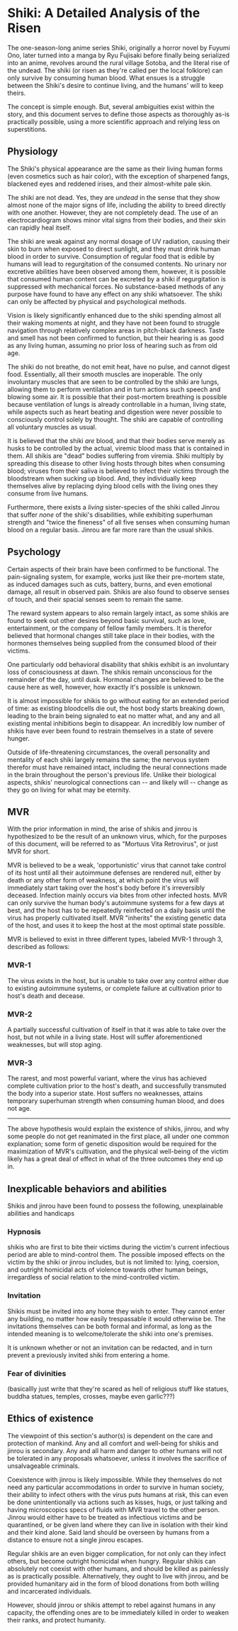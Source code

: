 # Shiki: A Detailed Analysis of the Risen
<!--ADD TABLE OF CONTENTS HERE-->
The one-season-long anime series Shiki, originally a horror novel by Fuyumi Ono, later turned into a manga by Ryu Fujisaki before finally being serialized into an anime, revolves around the rural village Sotoba, and the literal rise of the undead. The shiki (or risen as they're called per the local folklore) can only survive by consuming human blood. What ensues is a struggle between the Shiki's desire to continue living, and the humans' will to keep theirs.

The concept is simple enough. But, several ambiguities exist within the story, and this document serves to define those aspects as thoroughly as-is practically possible, using a more scientific approach and relying less on superstitions.

## Physiology

The Shiki's physical appearance are the same as their living human forms (even cosmetics such as hair color), with the exception of sharpened fangs, blackened eyes and reddened irises, and their almost-white pale skin.

The shiki are not dead. Yes, they are *undead* in the sense that they show almost none of the major signs of life, including the ability to breed directly with one another. However, they are not completely dead. The use of an electrocardiogram shows minor vital signs from their bodies, and their skin can rapidly heal itself.

The shiki are weak against any normal dosage of UV radiation, causing their skin to burn when exposed to direct sunlight, and they must drink human blood in order to survive. Consumption of regular food that is edible by humans will lead to regurgitation of the consumed contents. No urinary nor excretive abilities have been observed among them, however, it is possible that consumed human content can be excreted by a shiki if regurgitation is suppressed with mechanical forces. No substance-based methods of any purpose have found to have any effect on any shiki whatsoever. The shiki can only be affected by physical and psychological methods.

Vision is likely significantly enhanced due to the shiki spending almost all their waking moments at night, and they have not been found to struggle navigation through relatively complex areas in pitch-black darkness. Taste and smell has not been confirmed to function, but their hearing is as good as any living human, assuming no prior loss of hearing such as from old age.

The shiki do not breathe, do not emit heat, have no pulse, and cannot digest food. Essentially, all their smooth muscles are inoperable. The only involuntary muscles that are seen to be controlled by the shiki are lungs, allowing them to perform ventilation and in turn actions such speech and blowing some air. It is possible that their post-mortem breathing is possible because ventilation of lungs is already controllable in a human, living state, while aspects such as heart beating and digestion were never possible to consciously control solely by thought. The shiki are capable of controlling all voluntary muscles as usual.

It is believed that the shiki *are* blood, and that their bodies serve merely as husks to be controlled by the actual, viremic blood mass that is contained in them. All shikis are "dead" bodies suffering from viremia. Shiki multiply by spreading this disease to other living hosts through bites when consuming blood; viruses from their saliva is believed to infect their victims through the bloodstream when sucking up blood. And, they individually keep themselves alive by replacing dying blood cells with the living ones they consume from live humans.

Furthermore, there exists a *living* sister-species of the shiki called Jinrou that suffer *none* of the shiki's disabilities, while exhibiting superhuman strength and "twice the fineness" of all five senses when consuming human blood on a regular basis. Jinrou are far more rare than the usual shikis.

## Psychology

Certain aspects of their brain have been confirmed to be functional. The pain-signaling system, for example, works just like their pre-mortem state, as induced damages such as cuts, battery, burns, and even emotional damage, all result in observed pain. Shikis are also found to observe senses of touch, and their spacial senses seem to remain the same.

The reward system appears to also remain largely intact, as some shikis are found to seek out other desires beyond basic survival, such as love, entertainment, or the company of fellow family members. It is therefor believed that hormonal changes still take place in their bodies, with the hormones themselves being supplied from the consumed blood of their victims.

One particularly odd behavioral disability that shikis exhibit is an involuntary loss of consciousness at dawn. The shikis remain unconscious for the remainder of the day, until dusk. Hormonal changes are believed to be the cause here as well, however, how exactly it's possible is unknown.

It is almost impossible for shikis to go without eating for an extended period of time: as existing bloodcells die out, the host body starts breaking down, leading to the brain being signaled to eat no matter what, and any and all existing mental inhibitions begin to disappear. An incredibly low number of shikis have ever been found to restrain themselves in a state of severe hunger.

Outside of life-threatening circumstances, the overall personality and mentality of each shiki largely remains the same; the nervous system therefor must have remained intact, including the neural connections made in the brain throughout the person's previous life. Unlike their biological aspects, shikis' neurological connections can -- and likely will -- change as they go on living for what may be eternity.



## MVR

With the prior information in mind, the arise of shikis and jinrou is hypothesized to be the result of an unknown virus, which, for the purposes of this document, will be referred to as "Mortuus Vita Retrovirus", or just MVR for short.

MVR is believed to be a weak, 'opportunistic' virus that cannot take control of its host until all their autoimmune defenses are rendered null, either by death or any other form of weakness, at which point the virus will immediately start taking over the host's body before it's irreversibly deceased. Infection mainly occurs via bites from other infected hosts. MVR can only survive the human body's autoimmune systems for a few days at best, and the host has to be repeatedly reinfected on a daily basis until the virus has properly cultivated itself. MVR "inherits" the existing genetic data of the host, and uses it to keep the host at the most optimal state possible.

MVR is believed to exist in three different types, labeled MVR-1 through 3, described as follows:

### MVR-1

The virus exists in the host, but is unable to take over any control either due to existing autoimmune systems, or complete failure at cultivation prior to host's death and decease.

### MVR-2

A partially successful cultivation of itself in that it was able to take over the host, but not while in a living state. Host will suffer aforementioned weaknesses, but will stop aging.

### MVR-3

The rarest, and most powerful variant, where the virus has achieved complete cultivation prior to the host's death, and successfully transmuted the body into a superior state. Host suffers no weaknesses, attains temporary superhuman strength when consuming human blood, and does not age.

---

The above hypothesis would explain the existence of shikis, jinrou, and why some people do not get reanimated in the first place, all under one common explanation; some form of genetic disposition would be required for the maximization of MVR's cultivation, and the physical well-being of the victim likely has a great deal of effect in what of the three outcomes they end up in.

## Inexplicable behaviors and abilities
Shikis and jinrou have been found to possess the following, unexplainable abilities and handicaps

### Hypnosis
shikis who are first to bite their victims during the victim's current infectious period are able to mind-control them. The possible imposed effects on the victim by the shiki or jinrou includes, but is not limited to: lying, coersion, and outright homicidal acts of violence towards other human beings, irregardless of social relation to the mind-controlled victim.

### Invitation
Shikis must be invited into any home they wish to enter. They cannot enter any building, no matter how easily trespassable it would otherwise be. The invitations themselves can be both formal and informal, as long as the intended meaning is to welcome/tolerate the shiki into one's premises.

It is unknown whether or not an invitation can be redacted, and in turn prevent a previously invited shiki from entering a home.

### Fear of divinities
<!--write this part out -_- -->
(basicallly just write that they're scared as hell of religious stuff like statues, buddha statues, temples, crosses, maybe even garlic???)

## Ethics of existence

The viewpoint of this section's author(s) is dependent on the care and protection of mankind. Any and all comfort and well-being for shikis and jinrou is secondary. Any and all harm and danger to other humans will not be tolerated in any proposals whatsoever, unless it involves the sacrifice of unsalvageable criminals.

Coexistence with jinrou is likely impossible. While they themselves do not need any particular accommodations in order to survive in human society, their ability to infect others with the virus puts humans at risk, this can even be done unintentionally via actions such as kisses, hugs, or just talking and having microscopics specs of fluids with MVR travel to the other person. Jinrou would either have to be treated as infectious victims and be quarantined, or be given land where they can live in isolation with their kind and their kind alone. Said land should be overseen by humans from a distance to ensure not a single jinrou escapes.

Regular shikis are an even bigger complication, for not only can they infect others, but become outright homicidal when hungry. Regular shikis can absolutely not coexist with other humans, and should be killed as painlessly as is practically possible. Alternatively, they ought to live with jinrou, and be provided humanitary aid in the form of blood donations from both willing and incarcerated individuals.

However, should jinrou or shikis attempt to rebel against humans in any capacity, the offending ones are to be immediately killed in order to weaken their ranks, and protect humanity.

<!--ADD SOURCES HERE-->
